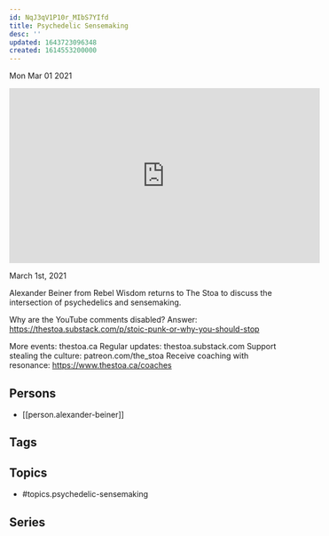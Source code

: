 ```yaml
---
id: NqJ3qV1P10r_MIbS7YIfd
title: Psychedelic Sensemaking
desc: ''
updated: 1643723096348
created: 1614553200000
---
```





Mon Mar 01 2021

<iframe width="560" height="315" src="https://www.youtube.com/embed/_1oHZvGKeYk" title="Psychedelic Sensemaking w/ Alexander Beiner" frameborder="0" allow="accelerometer; autoplay; clipboard-write; encrypted-media; gyroscope; picture-in-picture" allowfullscreen ></iframe>

March 1st, 2021

Alexander Beiner from Rebel Wisdom returns to The Stoa to discuss the intersection of psychedelics and sensemaking.

Why are the YouTube comments disabled? Answer: https://thestoa.substack.com/p/stoic-punk-or-why-you-should-stop

More events: thestoa.ca
Regular updates: thestoa.substack.com
Support stealing the culture: patreon.com/the_stoa
Receive coaching with resonance: https://www.thestoa.ca/coaches

## Persons

- [[person.alexander-beiner]]

## Tags



## Topics

- #topics.psychedelic-sensemaking

## Series



